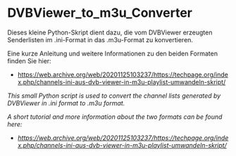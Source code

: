 # DVBViewer_to_m3u_Converter
Dieses kleine Python-Skript dient dazu, die vom DVBViewer erzeugten Senderlisten im .ini-Format in das .m3u-Format zu konvertieren.

Eine kurze Anleitung und weitere Informationen zu den beiden Formaten finden Sie hier:
- https://web.archive.org/web/20201125103237/https://techpage.org/index.php/channels-ini-aus-dvb-viewer-in-m3u-playlist-umwandeln-skript/

*This small Python script is used to convert the channel lists generated by DVBViewer in .ini format to .m3u format.*

*A short tutorial and more information about the two formats can be found here:*
- *https://web.archive.org/web/20201125103237/https://techpage.org/index.php/channels-ini-aus-dvb-viewer-in-m3u-playlist-umwandeln-skript/*
